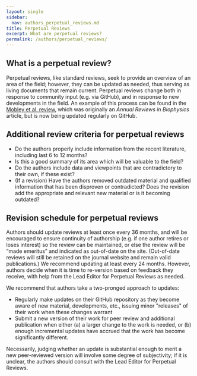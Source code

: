 ```yaml
---
layout: single
sidebar:
  nav: authors_perpetual_reviews.md
title: Perpetual Reviews
excerpt: What are perpetual reviews?
permalink: /authors/perpetual_reviews/
---
```


## What is a perpetual review?
Perpetual reviews, like standard reviews, seek to provide an overview of an area of the field; however, they can be updated as needed, thus serving as living documents that remain current.
Perpetual reviews change both in response to community input (e.g. via GitHub), and in response to new developments in the field.
An example of this process can be found in the [Mobley et
al. review](https://github.com/MobleyLab/benchmarksets), which was
originally an *Annual Reviews in Biophysics* article, but is now being
updated regularly on GitHub.

## Additional review criteria for perpetual reviews
* Do the authors properly include information from the recent literature, including last 6 to 12 months?
* Is this a good summary of its area which will be valuable to the field?
* Do the authors include data and viewpoints that are contradictory to their own, if these exist?
* (If a revision) Have the authors removed outdated material and qualified information that has been disproven or contradicted? Does the revision add the appropriate and relevant new material or is it becoming outdated?

## Revision schedule for perpetual reviews
Authors should update reviews at least once every 36 months, and will be encouraged to ensure continuity of authorship (e.g. if one author retires or loses interest) so the review can be maintained, or else the review will be “made emeritus” and indicated as out-of-date on the site.
(Out-of-date reviews will still be retained on the journal website and remain valid publications.)
We recommend updating at least every 24 months.
However, authors decide when it is time to re-version based on feedback they receive, with help from the Lead Editor for Perpetual Reviews as needed.

We recommend that authors take a two-pronged approach to updates:
- Regularly make updates on their GitHub repository as they become aware of new material, developments, etc., issuing minor "releases" of their work when these changes warrant
- Submit a new version of their work for peer review and additional publication when either (a) a larger change to the work is needed, or (b) enough incremental updates have accrued that the work has become significantly different.

Necessarily, judging whether an update is substantial enough to merit a new peer-reviewed version will involve some degree of subjectivity; if it is unclear, the authors should consult with the Lead Editor for Perpetual Reviews.

